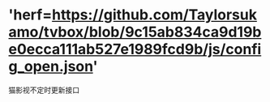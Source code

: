 # 'herf=https://github.com/Taylorsukamo/tvbox/blob/9c15ab834ca9d19be0ecca111ab527e1989fcd9b/js/config_open.json'
猫影视不定时更新接口
